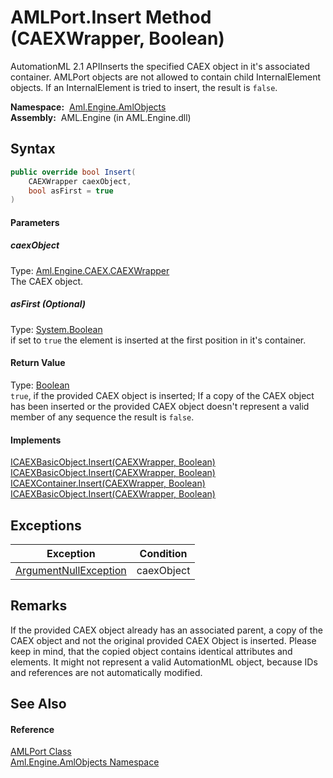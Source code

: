 AMLPort.Insert Method (CAEXWrapper, Boolean)
============================================
AutomationML 2.1 APIInserts the specified CAEX object in it's associated container. AMLPort objects are not allowed to contain child InternalElement objects. If an InternalElement is tried to insert, the result is `false`.

  **Namespace:**  [Aml.Engine.AmlObjects][1]  
  **Assembly:**  AML.Engine (in AML.Engine.dll)

Syntax
------

```csharp
public override bool Insert(
	CAEXWrapper caexObject,
	bool asFirst = true
)
```

#### Parameters

##### *caexObject*
Type: [Aml.Engine.CAEX.CAEXWrapper][2]  
The CAEX object.

##### *asFirst* (Optional)
Type: [System.Boolean][3]  
if set to `true` the element is inserted at the first position in it's container.

#### Return Value
Type: [Boolean][3]  
`true`, if the provided CAEX object is inserted; If a copy of the CAEX object has been inserted or the provided CAEX object doesn't represent a valid member of any sequence the result is `false`. 
#### Implements
[ICAEXBasicObject.Insert(CAEXWrapper, Boolean)][4]  
[ICAEXBasicObject.Insert(CAEXWrapper, Boolean)][4]  
[ICAEXContainer.Insert(CAEXWrapper, Boolean)][5]  
[ICAEXBasicObject.Insert(CAEXWrapper, Boolean)][4]  


Exceptions
----------

Exception                  | Condition  
-------------------------- | ---------- 
[ArgumentNullException][6] | caexObject 


Remarks
-------
 If the provided CAEX object already has an associated parent, a copy of the CAEX object and not the original provided CAEX Object is inserted. Please keep in mind, that the copied object contains identical attributes and elements. It might not represent a valid AutomationML object, because IDs and references are not automatically modified. 

See Also
--------

#### Reference
[AMLPort Class][7]  
[Aml.Engine.AmlObjects Namespace][1]  

[1]: ../README.md
[2]: ../../Aml.Engine.CAEX/CAEXWrapper/README.md
[3]: https://docs.microsoft.com/dotnet/api/system.boolean
[4]: ../../Aml.Engine.CAEX/ICAEXBasicObject/Insert.md
[5]: ../../Aml.Engine.CAEX/ICAEXContainer/Insert.md
[6]: https://docs.microsoft.com/dotnet/api/system.argumentnullexception
[7]: README.md
[8]: https://www.automationml.org
[9]: ../../icons/logoShade.png